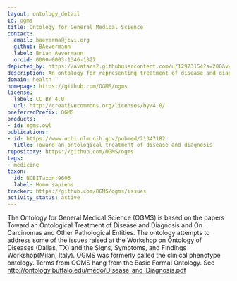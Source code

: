 ```yaml
---
layout: ontology_detail
id: ogms
title: Ontology for General Medical Science
contact:
  email: baeverma@jcvi.org
  github: BAevermann
  label: Brian Aevermann
  orcid: 0000-0003-1346-1327
depicted_by: https://avatars2.githubusercontent.com/u/12973154?s=200&v=4
description: An ontology for representing treatment of disease and diagnosis and on carcinomas and other pathological entities
domain: health
homepage: https://github.com/OGMS/ogms
license:
  label: CC BY 4.0
  url: http://creativecommons.org/licenses/by/4.0/
preferredPrefix: OGMS
products:
- id: ogms.owl
publications:
- id: https://www.ncbi.nlm.nih.gov/pubmed/21347182
  title: Toward an ontological treatment of disease and diagnosis
repository: https://github.com/OGMS/ogms
tags:
- medicine
taxon:
  id: NCBITaxon:9606
  label: Homo sapiens
tracker: https://github.com/OGMS/ogms/issues
activity_status: active
---
```


The Ontology for General Medical Science (OGMS) is based on the papers Toward an Ontological Treatment of Disease and Diagnosis and On Carcinomas and Other Pathological Entities. The ontology attempts to address some of the issues raised at the Workshop on Ontology of Diseases (Dallas, TX) and the Signs, Symptoms, and Findings Workshop(Milan, Italy). OGMS was formerly called the clinical phenotype ontology. Terms from OGMS hang from the Basic Formal Ontology. See http://ontology.buffalo.edu/medo/Disease_and_Diagnosis.pdf
